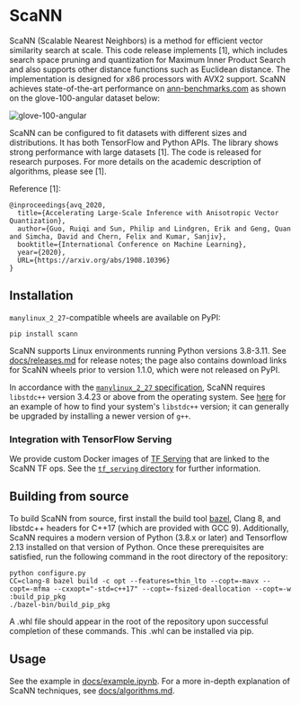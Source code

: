 # ScaNN

ScaNN (Scalable Nearest Neighbors) is a method for efficient vector similarity
search at scale. This code release implements [1], which includes search space
pruning and quantization for Maximum Inner Product Search and also supports
other distance functions such as Euclidean distance. The implementation is
designed for x86 processors with AVX2 support. ScaNN achieves state-of-the-art
performance on [ann-benchmarks.com](http://ann-benchmarks.com) as shown on the
glove-100-angular dataset below:

![glove-100-angular](https://github.com/google-research/google-research/raw/master/scann/docs/glove_bench.png)

ScaNN can be configured to fit datasets with different sizes and distributions.
It has both TensorFlow and Python APIs. The library shows strong performance
with large datasets [1]. The code is released for research purposes. For more
details on the academic description of algorithms, please see [1].

Reference [1]:
```
@inproceedings{avq_2020,
  title={Accelerating Large-Scale Inference with Anisotropic Vector Quantization},
  author={Guo, Ruiqi and Sun, Philip and Lindgren, Erik and Geng, Quan and Simcha, David and Chern, Felix and Kumar, Sanjiv},
  booktitle={International Conference on Machine Learning},
  year={2020},
  URL={https://arxiv.org/abs/1908.10396}
}
```
## Installation

`manylinux_2_27`-compatible wheels are available on PyPI:

```
pip install scann
```

ScaNN supports Linux environments running Python versions 3.8-3.11. See
[docs/releases.md](docs/releases.md) for release notes; the page also contains
download links for ScaNN wheels prior to version 1.1.0, which were not released
on PyPI.

In accordance with the
[`manylinux_2_27` specification](https://peps.python.org/pep-0600/), ScaNN
requires `libstdc++` version 3.4.23 or above from the operating system. See
[here](https://stackoverflow.com/questions/10354636) for an example of how
to find your system's `libstdc++` version; it can generally be upgraded by
installing a newer version of `g++`.

### Integration with TensorFlow Serving

We provide custom Docker images of
[TF Serving](https://github.com/tensorflow/serving) that are linked to the ScaNN
TF ops. See the [`tf_serving` directory](tf_serving/README.md) for further
information.

## Building from source

To build ScaNN from source, first install the build tool
[bazel](https://bazel.build), Clang 8, and libstdc++ headers for C++17 (which
are provided with GCC 9). Additionally, ScaNN requires a modern version of
Python (3.8.x or later) and Tensorflow 2.13 installed on that version of Python.
Once these prerequisites are satisfied, run the following command in the root
directory of the repository:

```
python configure.py
CC=clang-8 bazel build -c opt --features=thin_lto --copt=-mavx --copt=-mfma --cxxopt="-std=c++17" --copt=-fsized-deallocation --copt=-w :build_pip_pkg
./bazel-bin/build_pip_pkg
```

A .whl file should appear in the root of the repository upon successful
completion of these commands. This .whl can be installed via pip.

## Usage

See the example in [docs/example.ipynb](docs/example.ipynb). For a more in-depth
explanation of ScaNN techniques, see [docs/algorithms.md](docs/algorithms.md).
